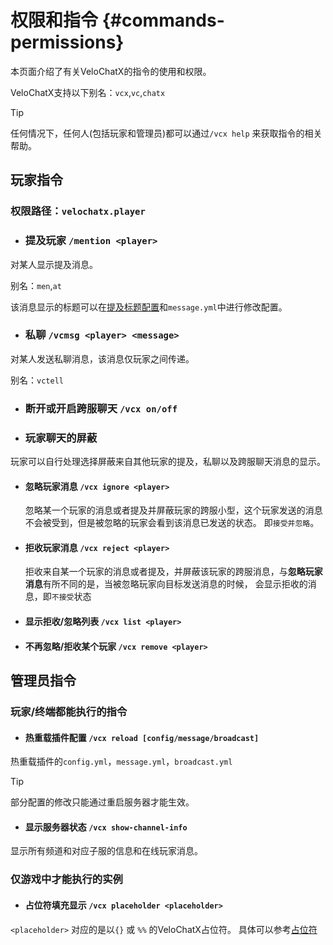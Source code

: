 # 权限和指令 {#commands-permissions}

本页面介绍了有关VeloChatX的指令的使用和权限。

VeloChatX支持以下别名：`vcx`,`vc`,`chatx`

> [!TIP]
> 任何情况下，任何人(包括玩家和管理员)都可以通过`/vcx help` 来获取指令的相关帮助。

## 玩家指令
### 权限路径：`velochatx.player`
* ### 提及玩家 `/mention <player>`
对某人显示提及消息。

别名：`men`,`at`

该消息显示的标题可以在[提及标题配置](/guide/config/main#mention-config)和`message.yml`中进行修改配置。
* ### 私聊 `/vcmsg <player> <message>`
对某人发送私聊消息，该消息仅玩家之间传递。

别名：`vctell`

* ### 断开或开启跨服聊天 `/vcx on/off`
* ### 玩家聊天的屏蔽
玩家可以自行处理选择屏蔽来自其他玩家的提及，私聊以及跨服聊天消息的显示。
  * #### 忽略玩家消息 `/vcx ignore <player>`
    忽略某一个玩家的消息或者提及并屏蔽玩家的跨服小型，这个玩家发送的消息不会被受到，但是被忽略的玩家会看到该消息已发送的状态。
    即`接受并忽略`。
  * #### 拒收玩家消息 `/vcx reject <player>`
    拒收来自某一个玩家的消息或者提及，并屏蔽该玩家的跨服消息，与**忽略玩家消息**有所不同的是，当被忽略玩家向目标发送消息的时候，
    会显示拒收的消息，即`不接受`状态
  * #### 显示拒收/忽略列表 `/vcx list <player>`
  * #### 不再忽略/拒收某个玩家 `/vcx remove <player>`

## 管理员指令

### 玩家/终端都能执行的指令
* #### 热重载插件配置 `/vcx reload [config/message/broadcast]`
热重载插件的`config.yml`，`message.yml`，`broadcast.yml`
> [!TIP]
> 部分配置的修改只能通过重启服务器才能生效。
* #### 显示服务器状态 `/vcx show-channel-info`
显示所有频道和对应子服的信息和在线玩家消息。

### 仅游戏中才能执行的实例
* #### 占位符填充显示 `/vcx placeholder <placeholder>`
`<placeholder>` 对应的是以`{}` 或 `%%` 的VeloChatX占位符。
具体可以参考[占位符](/reference/placeholder)